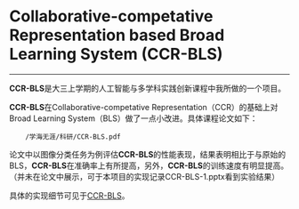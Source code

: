 # Collaborative-competative Representation based Broad Learning System (CCR-BLS)
***
**CCR-BLS**是大三上学期的人工智能与多学科实践创新课程中我所做的一个项目。   

**CCR-BLS**在Collaborative-competative Representation（CCR）的基础上对Broad Learning System（BLS）做了一点小改进。具体课程论文如下：

```pdf
	/学海无涯/科研/CCR-BLS.pdf
```
<!-- <embed src="https://mozilla.github.io/pdf.js/web/viewer.html?file=/学海无涯/科研/CCR-BLS.pdf" height=800px; width=100%> -->
论文中以图像分类任务为例评估**CCR-BLS**的性能表现，结果表明相比于与原始的BLS，**CCR-BLS**在准确率上有所提高，另外，**CCR-BLS**的训练速度有明显提高。（并未在论文中展示，可于本项目的实现记录CCR-BLS-1.pptx看到实验结果） 

具体的实现细节可见于[CCR-BLS](https://github.com/WuGuangHeng/CCR_BLS)。  
